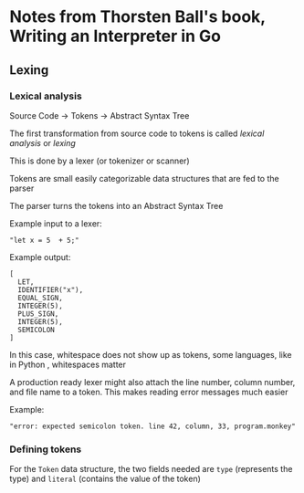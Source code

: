 # Notes from Thorsten Ball's book, Writing an Interpreter in Go


## Lexing

### Lexical analysis

Source Code -> Tokens -> Abstract Syntax Tree

The first transformation from source code to tokens is called *lexical analysis* or *lexing*

This is done by a lexer (or tokenizer or scanner)

Tokens are small easily categorizable data structures that are fed to the parser

The parser turns the tokens into an Abstract Syntax Tree

Example input to a lexer:

```
"let x = 5  + 5;"
```

Example output: 

```
[
  LET,
  IDENTIFIER("x"),
  EQUAL_SIGN,
  INTEGER(5),
  PLUS_SIGN,
  INTEGER(5),
  SEMICOLON
]
```

In this case, whitespace does not show up as tokens, some languages, like in Python , whitespaces matter

A production ready lexer might also attach the line number, column number, and file name to a token. This makes reading error messages much easier

Example:

```
"error: expected semicolon token. line 42, column, 33, program.monkey"
```

### Defining tokens

For the `Token` data structure, the two fields needed are `type` (represents the type) and `literal` (contains the value of the token)

